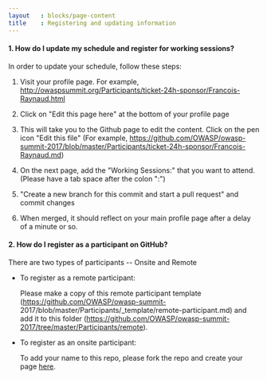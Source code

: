 ```yaml
---
layout   : blocks/page-content
title    : Registering and updating information
---
```


#### 1. How do I update my schedule and register for working sessions?
In order to update your schedule, follow these steps:

  1. Visit your profile page. For example, http://owaspsummit.org/Participants/ticket-24h-sponsor/Francois-Raynaud.html

  2. Click on "Edit this page here" at the bottom of your profile page

  3. This will take you to the Github page to edit the content. Click on the pen icon "Edit this file"
(For example, https://github.com/OWASP/owasp-summit-2017/blob/master/Participants/ticket-24h-sponsor/Francois-Raynaud.md)

  4. On the next page, add the "Working Sessions:" that you want to attend. (Please have a tab space after the colon ":")

  5. "Create a new branch for this commit and start a pull request" and commit changes

  6. When merged, it should reflect on your main profile page after a delay of a minute or so.


#### 2. How do I register as a participant on GitHub?

There are two types of participants -- Onsite and Remote

- To register as a remote participant:

   Please make a copy of this remote participant template (https://github.com/OWASP/owasp-summit-    2017/blob/master/Participants/_template/remote-participant.md) and add it to this folder (https://github.com/OWASP/owasp-summit-2017/tree/master/Participants/remote).

- To register as an onsite participant:

   To add your name to this repo, please fork the repo and create your page [here](https://github.com/OWASP/owasp-summit-2017/tree/master/Participants).



